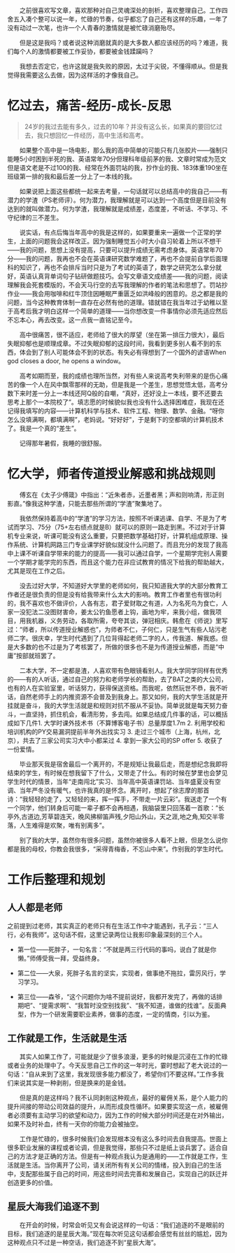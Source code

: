&emsp;&emsp;之前很喜欢写文章，喜欢那种对自己灵魂深处的剖析，喜欢整理自己。工作四舍五入凑个整可以说一年，忙碌的节奏，似乎都忘了自己还有这样的乐趣，一年了没有动过一次笔，也许一个人青春的激情就是被忙碌消磨殆尽。

&emsp;&emsp;但是这是我吗？或者说这种消磨就真的是大多数人都应该经历的吗？难道，我们每个人的激情都要被工作妥协，都要被金钱蹂躏吗？

&emsp;&emsp;我想去否定它，也许这就是我失败的原因，太过于尖锐，不懂得顺从。但是我觉得我需要这么去做，因为这样活的才像我自己。

# 忆过去，痛苦-经历-成长-反思

> 24岁的我过去能有多久，过去的10年？并没有这么长，如果真的要回忆过去，我只想回忆一件经历，高中生活和高考。

&emsp;&emsp;如果整个高中是一场电影，那么我的高中简单的可能只有几张胶片——强制只能睡5小时困到半死的我、英语常年70分但理科年级前茅的我、文章时常成为范文但是语文老是不过100的我、经常在外面罚站的我，抄作业的我、183体重190坐在班级第一排的我和最后差一分上了一本线的我。

&emsp;&emsp;如果说把上面这些都统一起来去考量，一句话就可以总结高中的我自己——有潜力的学渣（PS老师评）。何为潜力，我理解就是可以达到一个高度但是目前没有达到的就叫做潜力。何为学渣，我理解就是成绩差，态度差，不听话、不学习、不守纪律的三不差生。

&emsp;&emsp;说实话，有点后悔当年高中的我是这样的，如果要重来一遍做一个正常的学生，上面的问题我会这样改正。因为强制睡觉五小时大小自习轮着上所以不想干——我的问题，思想上没有提高，只要可以提升成绩无需考虑身体。英语常年70分——我的问题，我再也不会在英语课研究数学难题了，再也不会提前自学后面理科的知识了，再也不会排斥当时只是为了考试的英语了，数学之研究怎么拿分就好，英语认真背单词句子钻研做题技巧。会写文章语文成绩差——我的问题，阅读理解我会死套模版的，不会天马行空的去写我理解的作者的笔法和思想了。罚站抄作业——我会用咖啡和红牛顶住因睡眠严重匮乏如洪峰般的困意的。总之都是我的问题，当今这种教育体制一直存在必然有他的道理。错就错在我当年过于幼稚以至于高考后我才明白这样一个简单的道理——当你想改变一件事情你必须先适应然后不忘本心，再去改变。这一点我一直铭记至今。

&emsp;&emsp;高中很痛苦，很不适应，老师给了很大的厚望（坐在第一排压力很大），最后失眠抑郁也是顺理成章。不过失眠抑郁的这段时间，我看到更多别人看不到的东西，体会到了别人可能体会不到的状态。有失必有得想到了一个国外的谚语When god closes a door, he opens a window。

&emsp;&emsp;高考如期而至，我的成绩也理所当然，对有些人来说高考失利带来的是伤心痛苦的像一个人在风中飘零那样的无助，但是我是一个差生，思想觉悟太低，高考分数下来时差一分上一本线还阿Q般的自嘲，“真好，还好没上一本线，要不还要去思考上那个一本院校了”。填志愿的时候貌似我也没有什么选择困难症，我现在还记得我填写的内容——计算机科学与技术、软件工程、物理、数学、金融。“呀你怎么没填满啊，都填满啊”，老妈说。“好好好”，于是剩下的空都填的计算机技术了。我是一个真的“差生”。

&emsp;&emsp;记得那年暑假，我睡的很舒服。

# 忆大学，师者传道授业解惑和挑战规则

&emsp;&emsp;傅玄在《太子少傅箴》中指出：“近朱者赤，近墨者黑；声和则响清，形正则影直。”像我这种学渣，只能去那些所谓的“学渣”聚集地了。

&emsp;&emsp;我依然保持着高中的“学渣”的学习方法，按照不听课逃课、自学、不是为了考试而学习、75分（75+左右绩点就是B）就可以的原则一路走到黑。不过对于计算机专业来说，听课可能没有这么重要，只要把数学基础打好，计算机组成原理、操作系统、计算机网路三门专业课学好貌似就没什么问题了。而且充分的发现了我高中上课不听课自学带来的能力的提高——我可以通过自学，一个星期学完别人需要一个学期才能学完的东西，而且这个能力在非应试教育的情况下给我的帮助越大，尤其是现在工作之后。

&emsp;&emsp;没去过好大学，不知道好大学里的老师如何，我只知道我大学的大部分教育工作者还是很负责的但是没有给我带来什么太大的影响。教育工作者里也有很功利的，我不喜欢也不做评价，人各有志，君子爱财取之有道，人为名死鸟为食亡，人家一没犯法二没图财害命，姜太公钓鱼愿者上钩，画地为牢，来我小组，做我项目，用我机器，义务劳动，各取所需，夸夸其谈，弹冠相庆。韩愈在《师说》里写过：“师者，所以传道授业解惑也”，为师者不仁，子何仁，只是生气有些人玷污老师二字。很庆幸，学生时代遇到了几位背得起老师二字的人，传我道、解我惑。但是大多数的也不过是为了考核罢了，所做的很多也不是为传道授业解惑，而是“中庸”按部就班罢了。

&emsp;&emsp;二本大学，不一定都是渣，人喜欢带有色眼镜看别人。我大学同学同样有优秀的——有的人听话，通过自己的努力和老师学长的帮助，去了BAT之类的大公司，也有的人在实验室里，听话努力，获得保送资格。而我呢，依然玩世不恭，我不听话，自然老师手上的内推资源不会普及到我身上。那又如何，我的大学生活就是开挂就是奋斗，我的大学生活就是和规则对抗不服从不妥协。简单说就是每天努力奋斗，一直坚持，抓住机会，看清形势，多去闯。如果总结成几件事的话，可以概括成如下几件1. 大学时课外技术书（不算博客电子书）总量厚度1.7m 2. 利用学校和培训机构的PY交易漏洞提前半年外出找实习 3. 走过三个城市（上海，杭州，北京），共去了三家公司实习大中小都呆过 4. 拿到一家大公司的SP offer 5. 收获了一份爱情。

&emsp;&emsp;毕业那天我是宿舍最后一个离开的，不是规矩让我最后走，而是想纪念我即将结束的学生，有时候在想我留下了什么，又带走了什么。有的时候在梦里也会梦见学生时代的情景，当年“走南闯北”实习、当年高中英语课罚站、当年盛夏没有空调、当年严冬没有暖气，也许我真的是怀念。离开时，想起了徐志摩的那首诗：“我轻轻的走了，又轻轻的来，挥一挥手，不带走一片云彩”。我送走了一个有一个同学，他们转身后可能一辈子都不会再相遇，我脑袋里只回荡着一首歌：“长亭外,古道边,芳草碧连天，晚风拂柳笛声残,夕阳山外山，天之涯,地之角,知交半零落，人生难得是欢聚，唯有别离多”。

&emsp;&emsp;别了我的大学，虽然你有很多问题，虽然你被很多人看不上眼，但是怎么说你都是我的母校，你教会我很多，“采得青梅香，不忘山中来”。作别我的学生时代。

# 工作后整理和规划

## 人人都是老师

之前提到过老师，其实真正的老师只有在生活工作中才能遇到，孔子云：“三人行，必有我师”。这句话不假，这里记录两位让我影印象最深刻的三个人。

- 第一位——死胖子，一句名言：“不就是两三行代码的事吗，说白了就是你懒。”师傅受我一拜，受益终身。

- 第二位——大泉，死胖子名言的坚实，实现者，做事绝不拖拉，雷厉风行，学习学习。

- 第三位——森爷，“这个问题你为啥不提前说好，我都开发完了，再做的话排期吧”、“提需求啊”、“我暂时没空别找我”、“我不知道，谁做的找谁”。反面典型，作为一个研发需要职业素养，做事的态度，一定的情商，引以为鉴。

## 工作就是工作，生活就是生活

&emsp;&emsp;其实人如果工作了，可能就是少了很多浪漫，更多的时候是沉浸在工作的忙碌或者业务的处理中了。今天反思自己工作的这一年时光，霎时想起了老大说过的一句话：“自从来到了这里，我发现很多能力都没了，希望你们不要这样。”工作多我们来说其实是一种剥削，但是换来的是金钱。

&emsp;&emsp;但是真的是这样吗？我不认同剥削这种观点，最好的雇佣关系，是个人能力的提升间接的带动公司效益的提升，从而形成良性循环。如果要实现这一点，被雇佣者必须要有主动学习的欲望和动力，因为工作的时候大部分时间还是在对外输出，如果不及时补血，终有一天你的你能力会被抽空。

&emsp;&emsp;工作是忙碌的，很多时候我们会发现根本没有这么多时间去自我提高。世面上很多职业发展的课程或者论调，但是我觉得，那些只不过是纸上谈兵罢了。适合自己的方法才是正确的方法。但是有一种观点我认为是通用的——工作就是工作，生活就是生活。当你离开了公司，请关闭所有有关公司的情绪，投入到自己的生活中，支配那些属于自己的时间，用这些时间去完善和发展自己，实现自己的跃迁并创造更多的价值。

## 星辰大海我们追逐不到

&emsp;&emsp;在开会的时候，时常会听见又有会说这样的一句话：“我们追逐的不是眼前的目标，我们追逐的是星辰大海。”现在每次听见这句话都会感觉有丝丝的尴尬，因为这种观点只不过是一种空话，我们追逐不到“星辰大海”。

